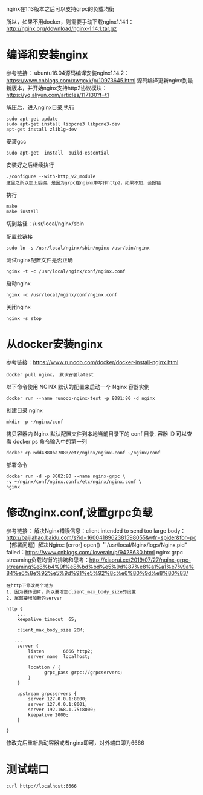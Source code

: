 nginx在1.13版本之后可以支持grpc的负载均衡

所以，如果不用docker，则需要手动下载nginx1.14.1：http://nginx.org/download/nginx-1.14.1.tar.gz
# 编译和安装nginx
参考链接：
ubuntu16.04源码编译安装nginx1.14.2：https://www.cnblogs.com/xwgcxk/p/10973645.html
源码编译更新nginx到最新版本，并开始nginx支持http2协议模块：https://yq.aliyun.com/articles/117130?t=t1

解压后，进入nginx目录,执行
```
sudo apt-get update   
sudo apt-get install libpcre3 libpcre3-dev 
apt-get install zlib1g-dev
```
安装gcc
```
sudo apt-get  install  build-essential
```
安装好之后继续执行
```
./configure --with-http_v2_module
这里之所以加上后缀，是因为grpc在nginx中写作http2，如果不加，会报错
```
执行
```
make
make install
```
切到路径：/usr/local/nginx/sbin

配置软链接
```
sudo ln -s /usr/local/nginx/sbin/nginx /usr/bin/nginx
```
测试nginx配置文件是否正确
```
nginx -t -c /usr/local/nginx/conf/nginx.conf
```
启动nginx
```
nginx -c /usr/local/nginx/conf/nginx.conf
```
关闭nginx
```
nginx -s stop
```
# 从docker安装nginx
参考链接：https://www.runoob.com/docker/docker-install-nginx.html
```
docker pull nginx， 默认安装latest
```
以下命令使用 NGINX 默认的配置来启动一个 Nginx 容器实例
```
docker run --name runoob-nginx-test -p 8081:80 -d nginx
```
创建目录 nginx
```
mkdir -p ~/nginx/conf
```
拷贝容器内 Nginx 默认配置文件到本地当前目录下的 conf 目录, 容器 ID 可以查看 docker ps 命令输入中的第一列
```
docker cp 6dd4380ba708:/etc/nginx/nginx.conf ~/nginx/conf
```
部署命令
```
docker run -d -p 8082:80 --name nginx-grpc \
-v ~/nginx/conf/nginx.conf:/etc/nginx/nginx.conf \
nginx
```
# 修改nginx.conf,设置grpc负载
参考链接：
解决Nginx错误信息：client intended to send too large body：http://baijiahao.baidu.com/s?id=1600418962381598055&wfr=spider&for=pc
【部署问题】解决Nginx: [error] open() ＂/usr/local/Nginx/logs/Nginx.pid" failed：https://www.cnblogs.com/iloverain/p/9428630.html
nginx grpc streaming负载均衡的排坑和思考：http://xiaorui.cc/2019/07/27/nginx-grpc-streaming%e8%b4%9f%e8%bd%bd%e5%9d%87%e8%a1%a1%e7%9a%84%e6%8e%92%e5%9d%91%e5%92%8c%e6%80%9d%e8%80%83/
```
在http下修改两个地方
1. 因为要传图片，所以要增加client_max_body_size的设置
2. 尾部要增加新的server
```
```
http {
    ...
    keepalive_timeout  65;

	client_max_body_size 20M;

   ...
	server {
	    listen       6666 http2;
	    server_name  localhost;

	    location / {
		      grpc_pass grpc://grpcservers;
	    }
	}

	upstream grpcservers {
	    server 127.0.0.1:8000;
	    server 127.0.0.1:8001;
	    server 192.168.1.75:8000;
	    keepalive 2000;
	}

}
```

修改完后重新启动容器或者nginx即可，对外端口即为6666

# 测试端口
```
curl http://localhost:6666
```

